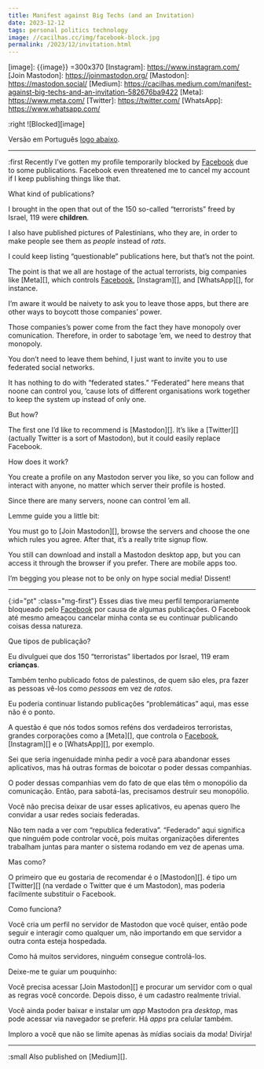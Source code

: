 ```yaml
---
title: Manifest against Big Techs (and an Invitation)
date: 2023-12-12
tags: personal politics technology
image: //cacilhas.cc/img/facebook-block.jpg
permalink: /2023/12/invitation.html
---
```

[Facebook]: https://www.facebook.com/
[image]: {{image}} =300x370
[Instagram]: https://www.instagram.com/
[Join Mastodon]: https://joinmastodon.org/
[Mastodon]: https://mastodon.social/
[Medium]: https://cacilhas.medium.com/manifest-against-big-techs-and-an-invitation-582676ba9422
[Meta]: https://www.meta.com/
[Twitter]: https://twitter.com/
[WhatsApp]: https://www.whatsapp.com/

:right ![Blocked][image]

Versão em Português [logo abaixo](#pt).

-----

:first Recently I’ve gotten my profile temporarily blocked by [Facebook][] due
to some publications. Facebook even threatened me to cancel my account if I
keep publishing things like that.

What kind of publications?

I brought in the open that out of the 150 so-called “terrorists” freed by
Israel, 119 were **children**.

I also have published pictures of Palestinians, who they are, in order to make
people see them as *people* instead of *rats*.

I could keep listing “questionable” publications here, but that’s not the point.

The point is that we all are hostage of the actual terrorists, big companies
like [Meta][], which controls [Facebook][], [Instagram][], and [WhatsApp][],
for instance.

I’m aware it would be naivety to ask you to leave those apps, but there are
other ways to boycott those companies’ power.

Those companies’s power come from the fact they have monopoly over comunication.
Therefore, in order to sabotage ’em, we need to destroy that monopoly.

You don’t need to leave them behind, I just want to invite you to use federated
social networks.

It has nothing to do with “federated states.” “Federated” here means that noone
can control you, ’cause lots of different organisations work together to keep
the system up instead of only one.

But how?

The first one I’d like to recommend is [Mastodon][]. It’s like a [Twitter][]
(actually Twitter is a sort of Mastodon), but it could easily replace Facebook.

How does it work?

You create a profile on any Mastodon server you like, so you can follow and
interact with anyone, no matter which server their profile is hosted.

Since there are many servers, noone can control ’em all.

Lemme guide you a little bit:

You must go to [Join Mastodon][], browse the servers and choose the one which
rules you agree. After that, it’s a really trite signup flow.

You still can download and install a Mastodon desktop app, but you can access it
through the browser if you prefer. There are mobile apps too.

I’m begging you please not to be only on hype social media! Dissent!

-----

{:id="pt" :class="mg-first"} Esses dias tive meu perfil temporariamente
bloqueado pelo [Facebook][] por causa de algumas publicações. O Facebook até
mesmo ameaçou cancelar minha conta se eu continuar publicando coisas dessa
natureza.

Que tipos de publicação?

Eu divulguei que dos 150 “terroristas” libertados por Israel, 119 eram
**crianças**.

Também tenho publicado fotos de palestinos, de quem são eles, pra fazer as
pessoas  vê-los como *pessoas* em vez de *ratos*.

Eu poderia continuar listando publicações “problemáticas” aqui, mas esse não é
o ponto.

A questão é que nós todos somos reféns dos verdadeiros terroristas, grandes
corporações como a [Meta][], que controla o [Facebook][], [Instagram][] e o
[WhatsApp][], por exemplo.

Sei que seria ingenuidade minha pedir a você para abandonar esses aplicativos,
mas há outras formas de boicotar o poder dessas companhias.

O poder dessas companhias vem do fato de que elas têm o monopólio da
comunicação. Então, para sabotá-las, precisamos destruir seu monopólio.

Você não precisa deixar de usar esses aplicativos, eu apenas quero lhe convidar
a usar redes sociais federadas.

Não tem nada a ver com “republica federativa”. “Federado” aqui significa que
ninguém pode controlar você, pois muitas organizações diferentes trabalham
juntas para manter o sistema rodando em vez de apenas uma.

Mas como?

O primeiro que eu gostaria de recomendar é o [Mastodon][]. é tipo um [Twitter][]
(na verdade o Twitter que é um Mastodon), mas poderia facilmente substituir o
Facebook.

Como funciona?

Você cria um perfil no servidor de Mastodon que você quiser, então pode seguir e
interagir como qualquer um, não importando em que servidor a outra conta esteja
hospedada.

Como há muitos servidores, ninguém consegue controlá-los.

Deixe-me te guiar um pouquinho:

Você precisa acessar [Join Mastodon][] e procurar um servidor com o qual as
regras você concorde. Depois disso, é um cadastro realmente trivial.

Você ainda poder baixar e instalar um *app* Mastodon pra *desktop*, mas pode
acessar via navegador se preferir. Há *apps* pra celular também.

Imploro a você que não se limite apenas às mídias sociais da moda! Divirja!

-----

:small Also published on [Medium][].
